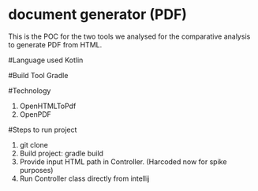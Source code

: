 # document generator (PDF)
This is the POC for the two tools we analysed for the comparative analysis to generate PDF from HTML.

#Language used
Kotlin

#Build Tool 
Gradle

#Technology
1. OpenHTMLToPdf
2. OpenPDF


#Steps to run project
1. git clone <project url>
2. Build project: gradle build
3. Provide input HTML path in Controller. (Harcoded now for spike purposes) 
4. Run Controller class directly from intellij 


